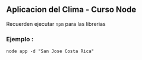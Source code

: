

## Aplicacion del Clima - Curso Node 


Recuerden ejecutar  ``` npm ``` para las librerias


### Ejemplo :
```
node app -d "San Jose Costa Rica"

```